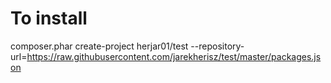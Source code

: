# To install
composer.phar create-project herjar01/test --repository-url=https://raw.githubusercontent.com/jarekherisz/test/master/packages.json
